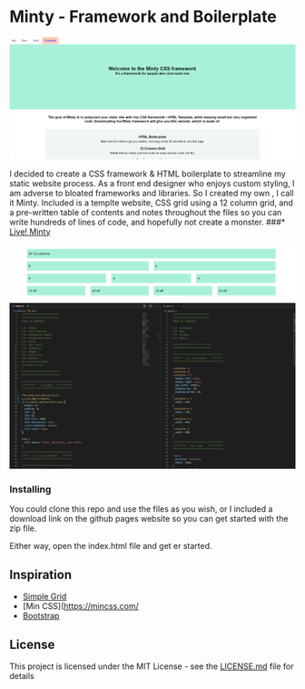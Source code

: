 # Minty - Framework and Boilerplate 

![alt text](./docs/home.PNG) 

I decided to create a CSS framework & HTML boilerplate to streamline my static website process. As a front end designer who enjoys custom styling, I am adverse to bloated frameworks and libraries. So I created my own , I call it Minty. Included is a templte website, CSS grid using a 12 column grid, and a pre-written table of contents and notes throughout the files so you can write hundreds of lines of code, and hopefully not create a monster.
###* [Live! Minty](https://stephenamaya.github.io/lesters-garden-bistro/)

![alt text](./docs/grid.PNG) 
![alt text](./docs/code.PNG) 
### Installing

You could clone this repo and use the files as you wish, or I included a download link on the github pages website so you can get started with the zip file.

Either way, open the index.html file and get er started. 

## Inspiration

* [Simple Grid](https://simplegrid.io/) 
* [Min CSS](https://mincss.com/ 
* [Bootstrap](https://getbootstrap.com/) 

## License

This project is licensed under the MIT License - see the [LICENSE.md](LICENSE.md) file for details
